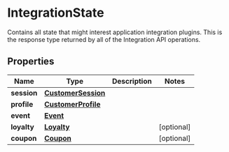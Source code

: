 

# IntegrationState

Contains all state that might interest application integration plugins. This is the response type returned by all of the Integration API operations. 
## Properties

Name | Type | Description | Notes
------------ | ------------- | ------------- | -------------
**session** | [**CustomerSession**](CustomerSession.md) |  | 
**profile** | [**CustomerProfile**](CustomerProfile.md) |  | 
**event** | [**Event**](Event.md) |  | 
**loyalty** | [**Loyalty**](Loyalty.md) |  |  [optional]
**coupon** | [**Coupon**](Coupon.md) |  |  [optional]



